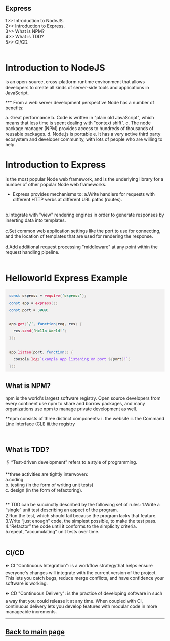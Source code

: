 ## Express  

1>> Introduction to NodeJS.  <br>
2>> Introduction to Express. <br>
3>> What is NPM? <br>
4>> What is TDD? <br>
5>> CI/CD.<br> <br>


 #  Introduction to NodeJS 
  is an open-source, cross-platform runtime environment that allows developers to create all kinds of server-side tools and applications in JavaScript. 


  *** From a web server development perspective Node has a number of benefits:

  a. Great performance
  b. Code is written in "plain old JavaScript", which means that less time is spent dealing with "context shift".
  c. The node package manager (NPM) provides access to hundreds of thousands of reusable packages.
  d. Node.js is portable
  e. It has a very active third party ecosystem and developer community, with lots of people who are willing to help.


  # Introduction to Express 
  is the most popular Node web framework, and is the underlying library for a number of other popular Node web frameworks.

  * Express provides mechanisms to:
  a.Write handlers for requests with different HTTP verbs at different URL paths (routes).<br>
  <br>
  b.Integrate with "view" rendering engines in order to generate responses by inserting data into templates.<br>
  <br>
  c.Set common web application settings like the port to use for connecting, and the location of templates that are used for rendering the response.<br ><br>
  d.Add additional request processing "middleware" at any point within the request handling pipeline.
<br> <br>


 # Helloworld Express Example 
 ![express](./assest/express.png)


 ##  What is NPM? 
 npm is the world's largest software registry. Open source developers from every continent use npm to share and borrow packages, and many organizations use npm to manage private development as well.

 **npm consists of three distinct components: 
   i. the website
  ii. the Command Line Interface (CLI)
  iii.the registry

<br>
     
##  What is TDD? 
 🖇 “Test-driven development” 
refers to a style of programming.

 **three activities are tightly interwoven:<br> 
 a.coding<br>
 b. testing (in the form of writing unit tests) <br>
c. design (in the form of refactoring).<br>


## 
** TDD can be succinctly described by the following set of rules:
1.Write a “single” unit test describing an aspect of the program.<br>
2.Run the test, which should fail because the program lacks that feature.<br>
3.Write “just enough” code, the simplest possible, to make the test pass.<br>
4.“Refactor” the code until it conforms to the simplicity criteria.<br>
5.repeat, “accumulating” unit tests over time.<br>
<br>

##  CI/CD  
⏩ CI "Continuous Integration":
is a workflow strategythat helps ensure everyone's changes will integrate with the current version of the project. This lets you catch bugs, reduce merge conflicts, and have confidence your software is working. 

⏩ CD "Continuous Delivery": 
is the practice of developing software in such a way that you could release it at any time. When coupled with CI, continuous delivery lets you develop features with modular code in more manageable increments.



<hr>

##  [Back to main page](sql.md)





